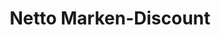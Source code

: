 ---
title: "Netto Marken-Discount"
url: /berlin/netto-marken-discount-kaulsdorfer-strasse/
shop: Supermarkt
---
